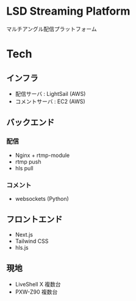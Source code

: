 # LSD Streaming Platform

マルチアングル配信プラットフォーム

# Tech

## インフラ
* 配信サーバ : LightSail (AWS)
* コメントサーバ : EC2 (AWS)

## バックエンド

### 配信

* Nginx + rtmp-module
* rtmp push
* hls pull

### コメント

* websockets (Python)

## フロントエンド
* Next.js
* Tailwind CSS
* hls.js

## 現地
* LiveShell X 複数台
* PXW-Z90 複数台